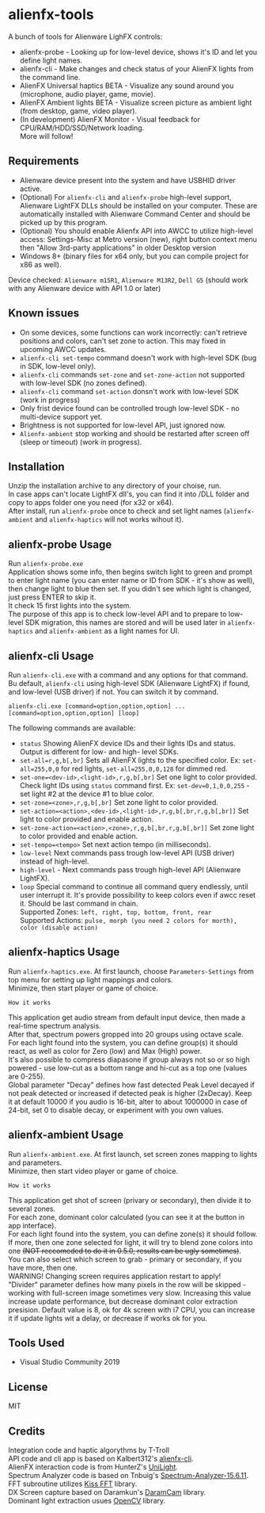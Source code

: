 # alienfx-tools
A bunch of tools for Alienware LighFX controls:
- alienfx-probe - Looking up for low-level device, shows it's ID and let you define light names.
- alienfx-cli - Make changes and check status of your AlienFX lights from the command line.
- AlienFX Universal haptics BETA - Visualize any sound around you (microphone, audio player, game, movie).
- AlienFX Ambient lights BETA - Visualize screen picture as ambient light (from desktop, game, video player).
- (In development) AlienFX Monitor - Visual feedback for CPU/RAM/HDD/SSD/Network loading.
<br>More will follow!

## Requirements
- Alienware device present into the system and have USBHID driver active.
- (Optional) For `alienfx-cli` and `alienfx-probe` high-level support, Alienware LightFX DLLs should be installed on your computer. These are automatically installed with Alienware Command Center and 
should be picked up by this program.
- (Optional) You should enable Alienfx API into AWCC to utilize high-level access: Settings-Misc at Metro version (new), right button context menu then "Allow 3rd-party applications" in older Desktop version 
- Windows 8+ (binary files for x64 only, but you can compile project for x86 as well).

Device checked: `Alienware m15R1`, `Alienware M13R2`, `Dell G5` (should work with any Alienware device with API 1.0 or later)

## Known issues
- On some devices, some functions can work incorrectly: can't retrieve positions and colors, can't set zone to action. This may fixed in upcoming AWCC updates.
- `alienfx-cli set-tempo` command doesn't work with high-level SDK (bug in SDK, low-level only).<br>
- `alienfx-cli` commands `set-zone` and `set-zone-action` not supported with low-level SDK (no zones defined).<br>
- `alienfx-cli` command `set-action` donsn't work with low-level SDK (work in progress)
- Only frist device found can be controlled trough low-level SDK - no multi-device support yet.
- Brightness is not supported for low-level API, just ignored now.
- `Alienfx-ambient` stop working and should be restarted after screen off (sleep or timeout) (work in progress).

## Installation
Unzip the installation archive to any directory of your choise, run.<br>
In case apps can't locate LightFX dll's, you can find it into /DLL folder and copy to apps folder one you need (for x32 or x64).</br>
After install, run `alienfx-probe` once to check and set light names (`alienfx-ambient` and `alienfx-haptics` will not works wihout it).</br> 

## alienfx-probe Usage
Run `alienfx-probe.exe`<br>
Application shows some info, then begins switch light to green and prompt to enter light name (you can enter name or ID from SDK - it's show as well), then change light to blue then set. If you didn't see which light is changed, just press ENTER to skip it.<br>
It check 15 first lights into the system.<br>
The purpose of this app is to check low-level API and to prepare to low-level SDK migration, this names are stored and will be used later in `alienfx-haptics` and `alienfx-ambient` as a light names for UI.

## alienfx-cli Usage
Run `alienfx-cli.exe` with a command and any options for that command. Bu default, `alienfx-cli` using high-level SDK (Alienware LightFX) if found, and low-level (USB driver) if not. You can switch it by command. 
```
alienfx-cli.exe [command=option,option,option] ... [command=option,option,option] [loop]
```
The following commands are available:
- `status` Showing AlienFX device IDs and their lights IDs and status. Output is different for low- and high- level SDKs.
- `set-all=r,g,b[,br]` Sets all AlienFX lights to the specified color. Ex: `set-all=255,0,0` for red lights, `set-all=255,0,0,128` for dimmed red.
- `set-one=<dev-id>,<light-id>,r,g,b[,br]` Set one light to color provided. Check light IDs using `status` command first. Ex: `set-dev=0,1,0,0,255` - set light #2 at the device #1 to blue color.
- `set-zone=<zone>,r,g,b[,br]` Set zone light to color provided.
- `set-action=<action>,<dev-id>,<light-id>,r,g,b[,br,r,g,b[,br]]` Set light to color provided and enable action.
- `set-zone-action=<action>,<zone>,r,g,b[,br,r,g,b[,br]]` Set zone light to color provided and enable action.
- `set-tempo=<tempo>` Set next action tempo (in milliseconds).
- `low-level` Next commands pass trough low-level API (USB driver) instead of high-level.
- `high-level` - Next commands pass trough high-level API (Alienware LightFX).
- `loop` Special command to continue all command query endlessly, until user interrupt it. It's provide possibility to keep colors even if awcc reset it. Should be last command in chain.
<br>Supported Zones: `left, right, top, bottom, front, rear`
<br>Supported Actions: `pulse, morph (you need 2 colors for morth), color (disable action)`

## alienfx-haptics Usage
Run `alienfx-haptics.exe`. At first launch, choose `Parameters-Settings` from top menu for setting up light mappings and colors.
<br>Minimize, then start player or game of choice.
```
How it works
```
This application get audio stream from default input device, then made a real-time spectrum analysis.
<br>After that, spectrum powers gropped into 20 groups using octave scale.
<br>For each light found into the system, you can define group(s) it should react, as well as color for Zero (low) and Max (High) power.
<br>It's also possible to compress diapasone if group always not so or so high powered - use low-cut as a bottom range and hi-cut as a top one (values are 0-255).<br>
Global parameter "Decay" defines how fast detected Peak Level decayed if not peak detected or increased if detected peak is higher (2xDecay). Keep it at default 10000 if you audio is 16-bit, alter to about 1000000 in case of 24-bit, set 0 to disable decay, or experiment with you own values.

## alienfx-ambient Usage
Run `alienfx-ambient.exe`. At first launch, set screen zones mapping to lights and parameters.
<br>Minimize, then start video player or game of choice.
```
How it works
```
This application get shot of screen (privary or secondary), then divide it to several zones.
<br>For each zone, dominant color calculated (you can see it at the button in app interface).
<br>For each light found into the system, you can define zone(s) it should follow. If more, then one zone selected for light, it will try to blend zone colors into one <s>(NOT reccomeded to do it in 0.5.0, results can be ugly sometimes)</s>.
<br>You can also select which screen to grab - primary or secondary, if you have more, then one. 
<br>WARNING! Changing screen requires application restart to apply!
<br>"Divider" parameter defines how many pixels in the row will be skipped - working with full-screen image sometimes very slow. Increasing this value increase update performance, but decrease dominant color extraction presision. Default value is 8, ok for 4k screen with i7 CPU, you can increase it if update lights wit a delay, or decrease if works ok for you.

## Tools Used
* Visual Studio Community 2019

## License
MIT

## Credits
Integration code and haptic algorythms by T-Troll<br>
API code and cli app is based on Kalbert312's [alienfx-cli](https://github.com/kalbert312/alienfx-cli).<br>
AlienFX interaction code is from HunterZ's [UniLight](https://github.com/HunterZ/UniLight).<br>
Spectrum Analyzer code is based on Tnbuig's [Spectrum-Analyzer-15.6.11](https://github.com/tnbuig/Spectrum-Analyzer-15.6.11).<br>
FFT subroutine utilizes [Kiss FFT](https://sourceforge.net/projects/kissfft/) library.<br>
DX Screen capture based on Daramkun's [DaramCam](https://github.com/daramkun/DaramCam) library.<br>
Dominant light extraction usues [OpenCV](https://github.com/opencv/opencv) library.
